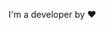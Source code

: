 <div class="container">
    <a href="https://raw.githubusercontent.com/smalakargh/development/refs/heads/main/gitReadmePic.jpg" alt="smalakar_Logo"></a>
 <p>I'm a developer by ❤️</p>
</div>
